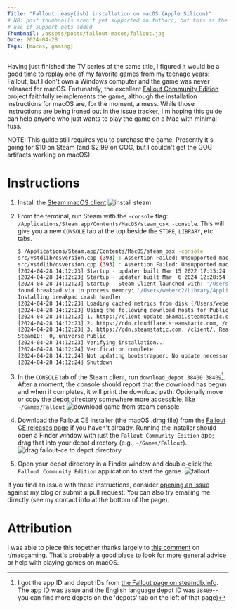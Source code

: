 ```yaml
---
Title: "Fallout: easy(ish) installation on macOS (Apple Silicon)"
# NB: post thumbnails aren't yet supported in futhorc, but this is the one to
# use if support gets added
Thumbnail: /assets/posts/fallout-macos/fallout.jpg
Date: 2024-04-28
Tags: [macos, gaming]
---
```


Having just finished the TV series of the same title, I figured it would be a
good time to replay one of my favorite games from my teenage years: Fallout,
but I don't own a Windows computer and the game was never released for macOS.
Fortunately, the excellent [Fallout Community Edition][fallout1-ce] project
faithfully reimplements the game, although the installation instructions for
macOS are, for the moment, a mess. While those instructions are being ironed
out in the issue tracker, I'm hoping this guide can help anyone who just wants
to play the game on a Mac with minimal fuss.

<!-- more -->

NOTE: This guide still requires you to purchase the game. Presently it's going
for $10 on Steam (and $2.99 on GOG, but I couldn't get the GOG artifacts
working on macOS).

# Instructions

1. Install the [Steam macOS client][install-steam] ![install steam](/assets/posts/fallout-macos/install-steam.png)

2. From the terminal, run Steam with the `-console` flag:
   `/Applications/Steam.app/Contents/MacOS/steam_osx -console`. This will give
   you a new `CONSOLE` tab at the top beside the `STORE`, `LIBRARY`, etc tabs.
   ```bash
   $ /Applications/Steam.app/Contents/MacOS/steam_osx -console
   src/vstdlib/osversion.cpp (393) : Assertion Failed: Unsupported macOS version 14.2.0
   src/vstdlib/osversion.cpp (393) : Assertion Failed: Unsupported macOS version 14.2.0
   [2024-04-28 14:12:23] Startup - updater built Mar 15 2022 17:15:24
   [2024-04-28 14:12:23] Startup - updater built Mar  6 2024 12:28:54
   [2024-04-28 14:12:23] Startup - Steam Client launched with: '/Users/weberc2/Library/Application Support/Steam/Steam.AppBundle/Steam/Contents/MacOS/steam_osx' '-console'
   found breakpad via in process memory: '/Users/weberc2/Library/Application Support/Steam/Steam.AppBundle/Steam/Contents/MacOS/Frameworks/Breakpad.framework/Versions/A/Resources'
   Installing breakpad crash handler
   [2024-04-28 14:12:23] Loading cached metrics from disk (/Users/weberc2/Library/Application Support/Steam/Steam.AppBundle/Steam/Contents/MacOS/package/steam_client_metrics.bin)
   [2024-04-28 14:12:23] Using the following download hosts for Public, Realm steamglobal
   [2024-04-28 14:12:23] 1. https://client-update.akamai.steamstatic.com, /, Realm 'steamglobal', weight was 1000, source = 'update_hosts_cached.vdf'
   [2024-04-28 14:12:23] 2. https://cdn.cloudflare.steamstatic.com, /client/, Realm 'steamglobal', weight was 1, source = 'update_hosts_cached.vdf'
   [2024-04-28 14:12:23] 3. https://cdn.steamstatic.com, /client/, Realm 'steamglobal', weight was 1, source = 'baked in'
   SteamID:  0, universe Public
   [2024-04-28 14:12:23] Verifying installation...
   [2024-04-28 14:12:24] Verification complete
   [2024-04-28 14:12:24] Not updating bootstrapper: No update necessary: current version 4.0, package version 4.0
   [2024-04-28 14:12:24] Shutdown
   ```

3. In the `CONSOLE` tab of the Steam client, run `download_depot 38400
   38409`[^1]. After a moment, the console should report that the download has
   begun and when it completes, it will print the download path. Optionally
   move or copy the depot directory somewhere more accessible, like
   `~/Games/Fallout` ![download game from steam
   console](/assets/posts/fallout-macos/steam-console.png)

4. Download the Fallout CE installer (the macOS .dmg file) from the [Fallout CE
   releases page][fallout1-ce-releases] if you haven't already. Running the
   installer should open a Finder window with just the `Fallout Community
   Edition` app; drag that into your depot directory (e.g., `~/Games/Fallout`).
   ![drag fallout-ce to depot
   directory](/assets/posts/fallout-macos/fallout-ce-installer.png)

5. Open your depot directory in a Finder window and double-click the `Fallout
   Community Edition` application to start the game.
   ![fallout](/assets/posts/fallout-macos/fallout.jpg)

If you find an issue with these instructions, consider [opening an
issue](https://github.com/weberc2/blog/issues) against my blog or submit a pull
request. You can also try emailing me directly (see my contact info at the
bottom of the page).

# Attribution

I was able to piece this together thanks largely to [this comment][macgaming]
on r/macgaming. That's probably a good place to look for more general advice or
help with playing games on macOS.

[^1]: I got the app ID and depot IDs from [the Fallout page on
    steamdb.info](https://steamdb.info/app/38400/). The app ID was `38400` and
    the English language depot ID was `38409`--you can find more depots on the
    'depots' tab on the left of that page)

[steam-db-fallout]: https://steamdb.info/app/38400/
[install-steam]: https://store.steampowered.com/about/
[macgaming]: https://www.reddit.com/r/macgaming/comments/2idpsc/comment/kk4z69a/
[fallout1-ce]: https://github.com/alexbatalov/fallout1-ce
[fallout1-ce-releases]: https://github.com/alexbatalov/fallout1-ce/releases
